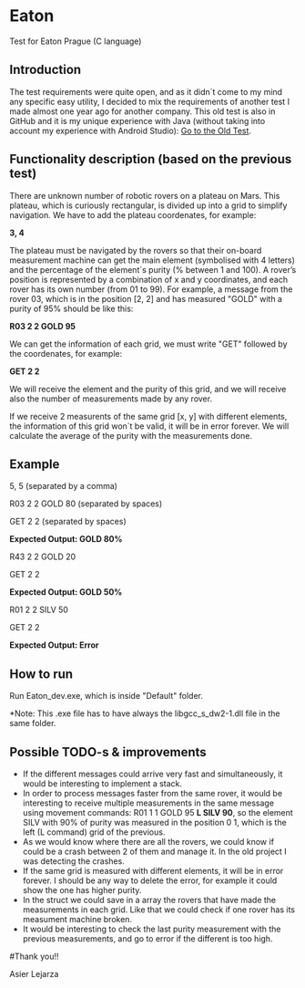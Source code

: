 # Eaton
Test for Eaton Prague (C language)

## Introduction

The test requirements were quite open, and as it didn´t come to my mind any specific easy utility, I decided to mix the requirements of another test I made almost one year ago for another company. This old test is also in GitHub and it is my unique experience with Java (without taking into account my experience with Android Studio):
[Go to the Old Test](https://github.com/zerru/rovers/).


## Functionality description (based on the previous test)

There are unknown number of robotic rovers on a plateau on Mars. This plateau, which is curiously rectangular, is divided up into a grid to simplify navigation. We have to add the plateau coordenates, for example:

**3, 4**

The plateau must be navigated by the rovers so that their on-board measurement machine can get the main element (symbolised with 4 letters) and the percentage of the element´s purity (% between 1 and 100). A rover’s position is represented by a combination of x and y coordinates, and each rover has its own number (from 01 to 99). For example, a message from the rover 03, which is in the position [2, 2] and has measured "GOLD" with a purity of 95% should be like this:

**R03 2 2 GOLD 95**

We can get the information of each grid, we must write "GET" followed by the coordenates, for example:

**GET 2 2**

We will receive the element and the purity of this grid, and we will receive also the number of measurements made by any rover.

If we receive 2 measurents of the same grid [x, y] with different elements, the information of this grid won´t be valid, it will be in error forever. We will calculate the average of the purity with the measurements done.


## Example

5, 5 (separated by a comma)

R03 2 2 GOLD 80 (separated by spaces)

GET 2 2 (separated by spaces)

**Expected Output: GOLD 80%**

R43 2 2 GOLD 20

GET 2 2 

**Expected Output: GOLD 50%**

R01 2 2 SILV 50

GET 2 2

**Expected Output: Error**


## How to run

Run Eaton_dev.exe, which is inside "Default" folder. 

*Note: This .exe file has to have always the libgcc_s_dw2-1.dll file in the same folder.


## Possible TODO-s & improvements

- If the different messages could arrive very fast and simultaneously, it would be interesting to implement a stack.
- In order to process messages faster from the same rover, it would be interesting to receive multiple measurements in the same message using movement commands: R01 1 1 GOLD 95 **L SILV 90**, so the element SILV with 90% of purity was measured in the position 0 1, which is the left (L command) grid of the previous.
- As we would know where there are all the rovers, we could know if could be a crash between 2 of them and manage it. In the old project I was detecting the crashes.
- If the same grid is measured with different elements, it will be in error forever. I should be any way to delete the error, for example it could show the one has higher purity.
- In the struct we could save in a array the rovers that have made the measurements in each grid. Like that we could check if one rover has its measument machine broken.
- It would be interesting to check the last purity measurement with the previous measurements, and go to error if the different is too high.


#Thank you!!

Asier Lejarza
